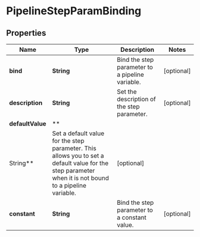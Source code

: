 # PipelineStepParamBinding

## Properties

Name | Type | Description | Notes
------------ | ------------- | ------------- | -------------
**bind** | **String** | Bind the step parameter to a pipeline variable. |  [optional]
**description** | **String** | Set the description of the step parameter. |  [optional]
**defaultValue** | **
String** | Set a default value for the step parameter. This allows you to set a default value for the step parameter when it is not bound to a pipeline variable. |  [optional]
**constant** | **String** | Bind the step parameter to a constant value. |  [optional]




